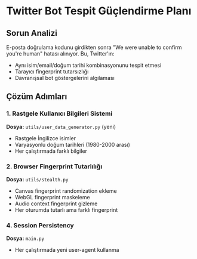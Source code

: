 <!-- 83f6adb5-6248-4e5a-93f7-d7c25098e7a0 18d594d2-08da-4bd8-89db-2e9393505c42 -->
# Twitter Bot Tespit Güçlendirme Planı

## Sorun Analizi

E-posta doğrulama kodunu girdikten sonra "We were unable to confirm you're human" hatası alınıyor. Bu, Twitter'ın:

- Aynı isim/email/doğum tarihi kombinasyonunu tespit etmesi
- Tarayıcı fingerprint tutarsızlığı
- Davranışsal bot göstergelerini algılaması

## Çözüm Adımları

### 1. Rastgele Kullanıcı Bilgileri Sistemi

**Dosya:** `utils/user_data_generator.py` (yeni)

- Rastgele İngilizce isimler
- Varyasyonlu doğum tarihleri (1980-2000 arası)
- Her çalıştırmada farklı bilgiler

### 2. Browser Fingerprint Tutarlılığı

**Dosya:** `utils/stealth.py`

- Canvas fingerprint randomization ekleme
- WebGL fingerprint maskeleme
- Audio context fingerprint gizleme
- Her oturumda tutarlı ama farklı fingerprint



### 4. Session Persistency

**Dosya:** `main.py`

- Her çalıştırmada yeni user-agent kullanma




